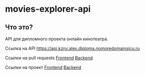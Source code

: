 # movies-explorer-api

## Что это?
API для дипломного проекта онлайн кинотеатра.

Ссылка на API
https://api.kznv.alex.diploma.nomoredomainsicu.ru


Ссылки на pull requests
[Frontend](https://github.com/Thealekzzz/movies-explorer-frontend/pull/2)
[Backend](https://github.com/Thealekzzz/movies-explorer-api/pull/2)

Ссылки на проект
[Frontend](http://kznv.alex.diploma.nomoredomainsicu.ru/)
[Backend](https://api.kznv.alex.diploma.nomoredomainsicu.ru)
